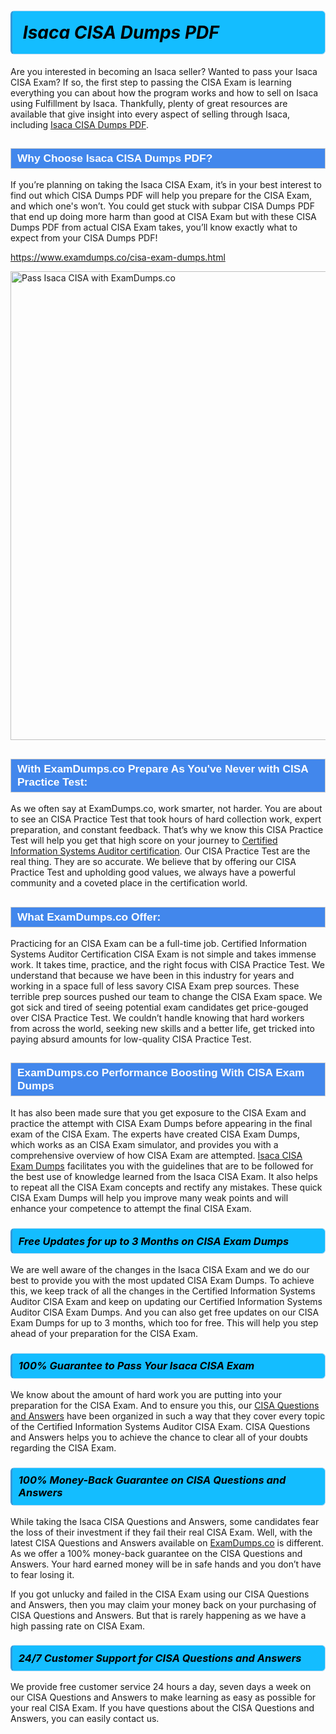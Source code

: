 <h1>                <strong><span style="display: block; color: #000000; background: #14BDFF; border: 0.5px solid #AED6F1; border-left: 3px solid #3498DB; padding: .6em; border-radius: 6px;">                     <em>Isaca CISA <span class="exam_variation">Dumps PDF</span> </em>                </span></strong>            </h1>                        <p>Are you interested in becoming an Isaca seller? Wanted to pass your Isaca CISA Exam? If so, the first step to passing the CISA Exam is             learning everything you can about how the program works and how to sell on Isaca using Fulfillment by Isaca. Thankfully, plenty of great resources             are available that give insight into every aspect of selling through Isaca, including <a href="https://www.examdumps.co/cisa-exam-dumps.html">Isaca CISA <span class="exam_variation">Dumps PDF</span></a>.</p>                        <h2 style="background: #4287ec; border: 1px solid #cccccc; padding: 5px 10px;">                <span style="color: #ffffff;">                    <span style="font-size: 11pt;">                        <span style="line-height: normal;">                            <span style="font-family: Calibri,sans-serif;">                                <strong>                                    <span style="font-size: 13.0pt;">Why Choose Isaca CISA <span class="exam_variation">Dumps PDF</span>?</span>                                </strong>                            </span>                        </span>                    </span>                </span>            </h2>                        <p>If you’re planning on taking the Isaca CISA Exam, it’s in your best interest to find out which CISA <span class="exam_variation">Dumps PDF</span> will help you prepare for the CISA Exam,             and which one's won’t. You could get stuck with subpar CISA <span class="exam_variation">Dumps PDF</span> that end up doing more harm than good at CISA Exam but with these CISA <span class="exam_variation">Dumps PDF</span>             from actual CISA Exam takes, you’ll know exactly what to expect from your CISA <span class="exam_variation">Dumps PDF</span>!</p>                                    <p><a href="https://www.examdumps.co/cisa-exam-dumps.html">https://www.examdumps.co/cisa-exam-dumps.html</a></p>                        <p><a href="https://www.examdumps.co/"><img src="https://www.examdumps.co//images/banners/big-sale-20-percent-discount-offer-examdumps.jpg" class="postImage" alt="Pass Isaca CISA with ExamDumps.co" width="750"></a></p>                                        <h2 style="background: #4287ec; border: 1px solid #cccccc; padding: 5px 10px;">                <span style="color: #ffffff;">                    <span style="font-size: 11pt;">                        <span style="line-height: normal;">                            <span style="font-family: Calibri,sans-serif;">                                <strong>                                    <span style="font-size: 13.0pt;">With ExamDumps.co Prepare As You've Never with CISA <span class="exam_variation2">Practice Test</span>:</span>                                </strong>                            </span>                        </span>                    </span>                </span>            </h2>                        <p>As we often say at ExamDumps.co, work smarter, not harder. You are about to see an CISA <span class="exam_variation2">Practice Test</span> that took hours of hard collection work,             expert preparation, and constant feedback. That’s why we know this CISA <span class="exam_variation2">Practice Test</span> will help you get that high score on your journey to             <a href="https://www.examdumps.co/cisa-certification-exam-dumps.html">Certified Information Systems Auditor certification</a>. Our CISA <span class="exam_variation2">Practice Test</span> are the real thing. They are so accurate. We believe that by offering             our CISA <span class="exam_variation2">Practice Test</span> and upholding good values, we always have a powerful community and a coveted place in the certification world.</p>                        <h2 style="background: #4287ec; border: 1px solid #cccccc; padding: 5px 10px;">                <span style="color: #ffffff;">                    <span style="font-size: 11pt;">                        <span style="line-height: normal;">                            <span style="font-family: Calibri,sans-serif;">                                <strong>                                    <span style="font-size: 13.0pt;">What ExamDumps.co Offer:</span>                                </strong>                            </span>                        </span>                    </span>                </span>            </h2>                        <p>Practicing for an CISA Exam can be a full-time job. Certified Information Systems Auditor Certification CISA Exam is not simple and takes immense work.             It takes time, practice, and the right focus with CISA <span class="exam_variation2">Practice Test</span>. We understand that because we have been in this industry for years and working in a             space full of less savory CISA Exam prep sources. These terrible prep sources pushed our team to change the CISA Exam space. We got sick and             tired of seeing potential exam candidates get price-gouged over CISA <span class="exam_variation2">Practice Test</span>. We couldn’t handle knowing that hard workers from across the world,             seeking new skills and a better life, get tricked into paying absurd amounts for low-quality CISA <span class="exam_variation2">Practice Test</span>.</p>                        <h2 style="background: #4287ec; border: 1px solid #cccccc; padding: 5px 10px;">                <span style="color: #ffffff;">                    <span style="font-size: 11pt;">                        <span style="line-height: normal;">                            <span style="font-family: Calibri,sans-serif;">                                <strong>                                    <span style="font-size: 13.0pt;">ExamDumps.co Performance Boosting With CISA <span class="exam_variation3">Exam Dumps</span></span>                                </strong>                            </span>                        </span>                    </span>                </span>            </h2>                        <p>It has also been made sure that you get exposure to the CISA Exam and practice the attempt with CISA <span class="exam_variation3">Exam Dumps</span> before appearing in             the final exam of the CISA Exam. The experts have created CISA <span class="exam_variation3">Exam Dumps</span>, which works as an CISA Exam simulator, and provides you with             a comprehensive overview of how CISA Exam are attempted. <a href="https://www.examdumps.co/isaca-exam-dumps.html">Isaca CISA <span class="exam_variation3">Exam Dumps</span></a> facilitates you with the guidelines that are to be followed             for the best use of knowledge learned from the Isaca CISA Exam. It also helps to repeat all the CISA Exam concepts and rectify any mistakes.             These quick CISA <span class="exam_variation3">Exam Dumps</span> will help you improve many weak points and will enhance your competence to attempt the final CISA Exam.</p>                        <h3>                <strong>                    <span style="display: block; color: #000000; background: #14BDFF; border: 0.5px solid #AED6F1; border-left: 3px solid #3498DB; padding: .6em; border-radius: 6px;">                        <em>Free Updates for up to 3 Months on CISA <span class="exam_variation3">Exam Dumps</span></em>                    </span>                </strong>            </h3>                        <p>We are well aware of the changes in the Isaca CISA Exam and we do our best to provide you with the most updated CISA <span class="exam_variation3">Exam Dumps</span>.             To achieve this, we keep track of all the changes in the Certified Information Systems Auditor CISA Exam and keep on updating our             Certified Information Systems Auditor CISA <span class="exam_variation3">Exam Dumps</span>. And you can also get free updates on our CISA <span class="exam_variation3">Exam Dumps</span> for up to 3 months,             which too for free. This will help you step ahead of your preparation for the CISA Exam.</p>                        <h3>                <strong>                    <span style="display: block; color: #000000; background: #14BDFF; border: 0.5px solid #AED6F1; border-left: 3px solid #3498DB; padding: .6em; border-radius: 6px;">                        <em>100% Guarantee to Pass Your Isaca CISA Exam</em>                    </span>                </strong>            </h3>                        <p>We know about the amount of hard work you are putting into your preparation for the CISA Exam. And to ensure you this, our <a href="https://www.examdumps.co/cisa-exam-dumps.html">CISA <span class="exam_variation4">Questions and Answers</span></a>             have been organized in such a way that they cover every topic of the Certified Information Systems Auditor CISA Exam. CISA <span class="exam_variation4">Questions and Answers</span>             helps you to achieve the chance to clear all of your doubts regarding the CISA Exam.</p>                        <h3>                <strong>                    <span style="display: block; color: #000000; background: #14BDFF; border: 0.5px solid #AED6F1; border-left: 3px solid #3498DB; padding: .6em; border-radius: 6px;">                        <em>100% Money-Back Guarantee on CISA <span class="exam_variation4">Questions and Answers</span> </em>                    </span>                </strong>            </h3>                        <p>While taking the Isaca CISA <span class="exam_variation4">Questions and Answers</span>, some candidates fear the loss of their investment if they fail their real CISA Exam. Well, with the latest             CISA <span class="exam_variation4">Questions and Answers</span> available on <a href="https://www.examdumps.co/cisa-certification-exam-dumps.html">ExamDumps.co</a> is different. As we offer a 100% money-back guarantee on the CISA <span class="exam_variation4">Questions and Answers</span>. Your hard earned money will be             in safe hands and you don’t have to fear losing it.</p>                        <p>If you got unlucky and failed in the CISA Exam using our CISA <span class="exam_variation4">Questions and Answers</span>, then you may claim your money back on your purchasing of CISA <span class="exam_variation4">Questions and Answers</span>.             But that is rarely happening as we have a high passing rate on CISA Exam.</p>                        <h3>                <strong>                    <span style="display: block; color: #000000; background: #14BDFF; border: 0.5px solid #AED6F1; border-left: 3px solid #3498DB; padding: .6em; border-radius: 6px;">                        <em>24/7 Customer Support for CISA <span class="exam_variation4">Questions and Answers</span></em>                    </span>                </strong>            </h3>                        <p>We provide free customer service 24 hours a day, seven days a week on our CISA <span class="exam_variation4">Questions and Answers</span> to make learning as easy as possible for your             real CISA Exam. If you have questions about the CISA <span class="exam_variation4">Questions and Answers</span>, you can easily contact us.</p>                    

